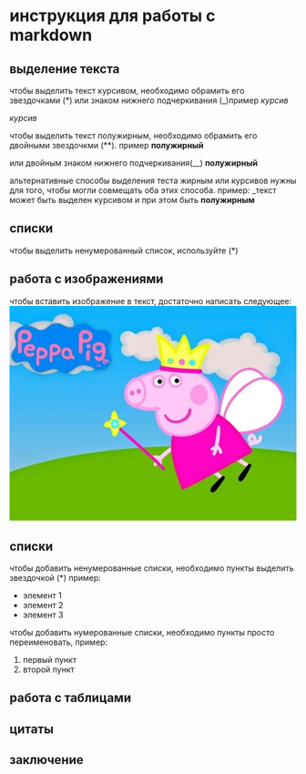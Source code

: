 # инструкция для работы с markdown

## выделение текста
чтобы выделить текст курсивом, необходимо обрамить его звездочками (*) или знаком нижнего подчеркивания (_)пример *курсив*

_курсив_

чтобы выделить текст полужирным, необходимо обрамить его двойными звездочкми (**). пример **полужирный**

или двойным знаком нижнего подчеркивания(__)
__полужирный__

альтернативные способы выделения теста жирным или курсивов нужны для того, чтобы могли совмещать оба этих способа.
пример:  _текст может быть выделен курсивом и при этом быть **полужирным**

## списки

чтобы выделить ненумерованный список, используйте (*)

## работа с изображениями

чтобы вставить изображение в текст, достаточно написать следующее:
![это свинка Пепа!](./%D0%A1%D0%B2%D0%B8%D0%BD%D0%BA%D0%B0%20%D0%9F%D0%B5%D0%BF%D0%B0%20%D1%84%D0%B5%D1%8F.jpg)


## списки

чтобы добавить ненумерованные списки, необходимо пункты выделить звездочкой (*) пример:
* элемент 1
* элемент 2
* элемент 3

чтобы добавить нумерованные списки, необходимо пункты просто переименовать, пример:
1. первый пункт
2. второй пункт

## работа с таблицами

## цитаты

## заключение